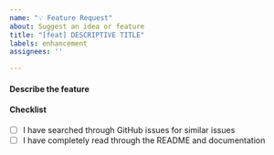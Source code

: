 ```yaml
---
name: "💡 Feature Request"
about: Suggest an idea or feature
title: "[feat] DESCRIPTIVE TITLE"
labels: enhancement
assignees: ''

---
```


#### Describe the feature

<!-- Include a usage example of the feature. If the feature is currently possible with a workaround, include that too. -->

#### Checklist

- [ ] I have searched through GitHub issues for similar issues
- [ ] I have completely read through the README and documentation
